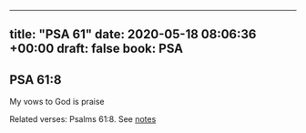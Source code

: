 
---
title: "PSA 61"
date: 2020-05-18 08:06:36 +00:00
draft: false
book: PSA
---

## PSA 61:8

My vows to God is praise

Related verses: Psalms 61:8. See [notes](https://my.bible.com/notes/3432058007759610568)

